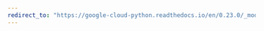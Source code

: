 ```yaml
---
redirect_to: "https://google-cloud-python.readthedocs.io/en/0.23.0/_modules/google/cloud/bigquery/_helpers.html"
---
```

